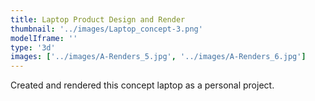 ```yaml
---
title: Laptop Product Design and Render
thumbnail: '../images/Laptop_concept-3.png'
modelIframe: ''
type: '3d'
images: ['../images/A-Renders_5.jpg', '../images/A-Renders_6.jpg']
---
```


Created and rendered this
concept laptop
as a personal project.
